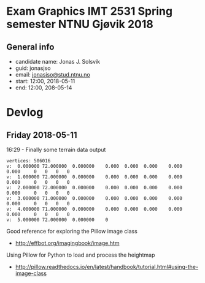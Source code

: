 
# Exam Graphics IMT 2531 Spring semester NTNU Gjøvik 2018

## General info
* candidate name: Jonas J. Solsvik
* guid: jonasjso
* email: jonasjso@stud.ntnu.no
* start: 12:00, 2018-05-11
* end:   12:00, 208-05-14


# Devlog


## Friday 2018-05-11


16:29 - Finally some terrain data output

```shell
vertices: 506016
v:  0.000000 72.000000  0.000000    0.000  0.000  0.000    0.000  0.000     0   0   0   0
v:  1.000000 72.000000  0.000000    0.000  0.000  0.000    0.000  0.000     0   0   0   0
v:  2.000000 72.000000  0.000000    0.000  0.000  0.000    0.000  0.000     0   0   0   0
v:  3.000000 71.000000  0.000000    0.000  0.000  0.000    0.000  0.000     0   0   0   0
v:  4.000000 71.000000  0.000000    0.000  0.000  0.000    0.000  0.000     0   0   0   0
v:  5.000000 72.000000  0.000000    0
```

Good reference for exploring the Pillow image class
* http://effbot.org/imagingbook/image.htm

Using Pillow for Python to load and process the heightmap
* http://pillow.readthedocs.io/en/latest/handbook/tutorial.html#using-the-image-class


